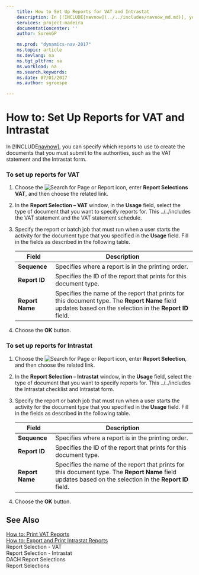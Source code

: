 ```yaml
---
    title: How to Set Up Reports for VAT and Intrastat 
    description: In [!INCLUDE[navnow](../../includes/navnow_md.md)], you can specify which reports to use to create the documents that you must submit to the authorities, such as the VAT statement and the Intrastat form.
    services: project-madeira
    documentationcenter: ''
    author: SorenGP

    ms.prod: "dynamics-nav-2017"
    ms.topic: article
    ms.devlang: na
    ms.tgt_pltfrm: na
    ms.workload: na
    ms.search.keywords:
    ms.date: 07/01/2017
    ms.author: sgroespe

---
```

# How to: Set Up Reports for VAT and Intrastat
In [!INCLUDE[navnow](../../includes/navnow_md.md)], you can specify which reports to use to create the documents that you must submit to the authorities, such as the VAT statement and the Intrastat form.  
  
### To set up reports for VAT  
  
1.  Choose the ![Search for Page or Report](media/ui-search/search_small.png "Search for Page or Report icon") icon, enter **Report Selections VAT**, and then choose the related link.  
  
2.  In the **Report Selection – VAT** window, in the **Usage** field, select the type of document that you want to specify reports for. This ../../includes the VAT statement and the VAT statement schedule.  
  
3.  Specify the report or batch job that must run when a user starts the activity for the document type that you specified in the **Usage** field. Fill in the fields as described in the following table.  
  
    |Field|Description|  
    |---------------------------------|---------------------------------------|  
    |**Sequence**|Specifies where a report is in the printing order.|  
    |**Report ID**|Specifies the ID of the report that prints for this document type.|  
    |**Report Name**|Specifies the name of the report that prints for this document type. The **Report Name** field updates based on the selection in the **Report ID** field.|  
  
4.  Choose the **OK** button.  
  
### To set up reports for Intrastat  
  
1.  Choose the ![Search for Page or Report](media/ui-search/search_small.png "Search for Page or Report icon") icon, enter **Report Selection**, and then choose the related link.  
  
2.  In the **Report Selection – Intrastat** window, in the **Usage** field, select the type of document that you want to specify reports for. This ../../includes the Intrastat checklist and Intrastat form.  
  
3.  Specify the report or batch job that must run when a user starts the activity for the document type that you specified in the **Usage** field. Fill in the fields as described in the following table.  
  
    |Field|Description|  
    |---------------------------------|---------------------------------------|  
    |**Sequence**|Specifies where a report is in the printing order.|  
    |**Report ID**|Specifies the ID of the report that prints for this document type.|  
    |**Report Name**|Specifies the name of the report that prints for this document type. The **Report Name** field updates based on the selection in the **Report ID** field.|  
  
4.  Choose the **OK** button.  
  
## See Also  
 [How to: Print VAT Reports](../UnitedKingdom/how-to-print-vat-reports.md)   
 [How to: Export and Print Intrastat Reports](how-to-export-and-print-intrastat-reports.md)   
 Report Selection - VAT   
 Report Selection - Intrastat   
 DACH Report Selections   
 Report Selections